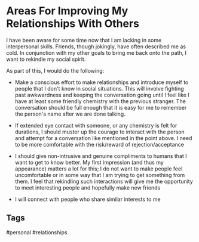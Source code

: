 # Areas For Improving My Relationships With Others

I have been aware for some time now that I am lacking in some interpersonal skills.
Friends, though jokingly, have often described me as cold. In conjunction with
my other goals to bring me back onto the path, I want to rekindle my social 
spirit.

As part of this, I would do the following:

* Make a conscious effort to make relationships and introduce myself to people
that I don't know in social situations. This will involve fighting past awkwardness
and keeping the conversation going until I feel like I have at least some friendly
chemistry with the previous stranger. The conversation should be full enough that
it is easy for me to remember the person's name after we are done talking.

* If extended eye contact with someone, or any chemistry is felt for durations, I
should muster up the courage to interact with the person and attempt for a
conversation like mentioned in the point above. I need to be more comfortable 
with the risk/reward of rejection/acceptance

* I should give non-intrusive and genuine compliments to humans that I want to
get to know better. My first impression (and thus my appearance) matters a lot 
for this; I do not want to make people feel uncomfortable or in some way that I
am trying to get something from them. I feel that rekindling such interactions
will give me the opportunity to meet interesting people and hopefully make new
friends

* I will connect with people who share similar interests to me

## Tags
#personal #relationships

